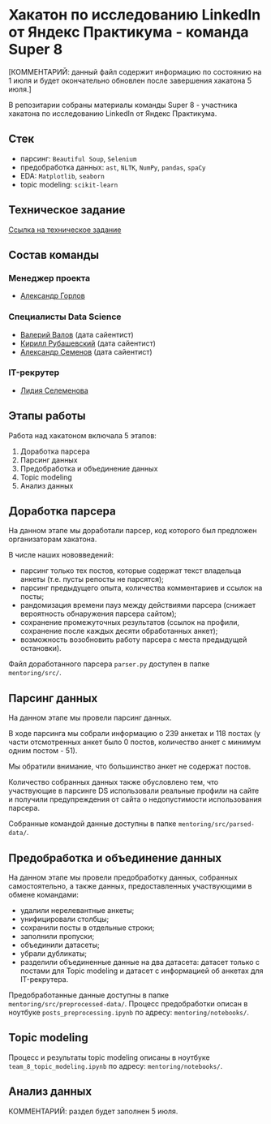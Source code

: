 # Хакатон по исследованию LinkedIn от Яндекс Практикума - команда Super 8

[КОММЕНТАРИЙ: данный файл содержит информацию по состоянию на 1 июля и будет окончательно обновлен после завершения хакатона 5 июля.]

В  репозитарии собраны материалы команды Super 8 - участника хакатона по исследованию LinkedIn от Яндекс Практикума.

## Стек

- парсинг: `Beautiful Soup`, `Selenium` <br> 
- предобработка данных: `ast`, `NLTK`, `NumPy`, `pandas`, `spaCy` <br> 
- EDA: `Matplotlib`, `seaborn` <br> 
- topic modeling: `scikit-learn`

## Техническое задание

[Ссылка на техническое задание](https://disk.yandex.ru/i/yw9n8PmVr1LvNg)

## Состав команды

### Менеджер проекта

- [Александр Горлов](https://www.linkedin.com/in/alexgorlov)

### Специалисты Data Science

- [Валерий Валов](https://github.com/valov-vo) (дата сайентист)
- [Кирилл Рубашевский](https://github.com/kirill-rubashevskiy) (дата сайентист)
- [Александр Семенов](https://github.com/Ptolemey98) (дата сайентист)

### IT-рекрутер

- [Лидия Селеменова](https://www.linkedin.com/in/%D0%BB%D0%B8%D0%B4%D0%B8%D1%8F-%D1%81%D0%B5%D0%BB%D0%B5%D0%BC%D0%B5%D0%BD%D0%B5%D0%B2%D0%B0-14488bb5)


## Этапы работы

Работа над хакатоном включала 5 этапов:

1. Доработка парсера
2. Парсинг данных
3. Предобработка и объединение данных
4. Topic modeling
5. Анализ данных

## Доработка парсера

На данном этапе мы доработали парсер, код которого был предложен организаторам хакатона.

В числе наших нововведений:

- парсинг только тех постов, которые содержат текст владельца анкеты (т.е. пусты репосты не парсятся);
- парсинг предыдущего опыта, количества комментариев и ссылок на посты;
- рандомизация времени пауз между действиями парсера (снижает вероятность обнаружения парсера сайтом);
- сохранение промежуточных результатов (ссылок на профили, сохранение после каждых десяти обработанных анкет);
- возможность возобновить работу парсера с места предыдущей остановки).

Файл доработанного парсера `parser.py` доступен в папке `mentoring/src/`.

## Парсинг данных

На данном этапе мы провели парсинг данных. 

В ходе парсинга мы собрали информацию о 239 анкетах и 118 постах (у части отсмотренных анкет было 0 постов, количество анкет с минимум одним постом - 51). 

Мы обратили внимание, что большинство анкет не содержат постов.

Количество собранных данных также обусловлено тем, что участвующие в парсинге DS использовали реальные профили на сайте и получили предупреждения от сайта о недопустимости использования парсера.

Собранные командой данные доступны в папке `mentoring/src/parsed-data/`.

## Предобработка и объединение данных

На данном этапе мы провели предобработку данных, собранных самостоятельно, а также данных, предоставленных участвующими в обмене командами:

- удалили нерелевантные анкеты;
- унифицировали столбцы;
- сохранили посты в отдельные строки;
- заполнили пропуски;
- объединили датасеты;
- убрали дубликаты;
- разделили объединенные данные на два датасета: датасет только с постами для Topic modeling и датасет с информацией об анкетах для IT-рекрутера.

Предобработанные данные доступны в папке `mentoring/src/preprocessed-data/`.
Процесс предобработки описан в ноутбуке `posts_preprocessing.ipynb` по адресу: `mentoring/notebooks/`.

## Topic modeling

Процесс и результаты topic modeling описаны в ноутбуке `team_8_topic_modeling.ipynb` по адресу: `mentoring/notebooks/`.

## Анализ данных

КОММЕНТАРИЙ: раздел будет заполнен 5 июля.
